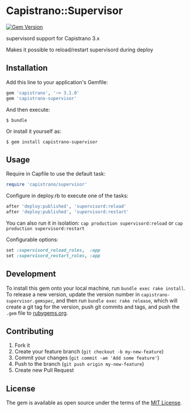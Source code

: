 # Capistrano::Supervisor

[![Gem Version](https://badge.fury.io/rb/capistrano-supervisor.svg)](https://badge.fury.io/rb/capistrano-supervisor)

supervisord support for Capistrano 3.x

Makes it possible to reload/restart supervisord during deploy

## Installation

Add this line to your application's Gemfile:

```ruby
gem 'capistrano', '~> 3.1.0'
gem 'capistrano-supervisor'
```

And then execute:

    $ bundle

Or install it yourself as:

    $ gem install capistrano-supervisor

## Usage

Require in Capfile to use the default task:

```ruby
require 'capistrano/supervisor'
```

Configure in deploy.rb to execute one of the tasks:

```ruby
after 'deploy:published', 'supervisord:reload'
after 'deploy:published', 'supervisord:restart'
```

You can also run it in isolation: `cap production supervisord:reload` or `cap production supervisord:restart`

Configurable options:

```ruby
set :supervisord_reload_roles,  :app
set :supervisord_restart_roles, :app
```

## Development

To install this gem onto your local machine, run `bundle exec rake install`. To release a new version, update the version number in `capistrano-supervisor.gemspec`, and then run `bundle exec rake release`, which will create a git tag for the version, push git commits and tags, and push the `.gem` file to [rubygems.org](https://rubygems.org).

## Contributing

1. Fork it
2. Create your feature branch (`git checkout -b my-new-feature`)
3. Commit your changes (`git commit -am 'Add some feature'`)
4. Push to the branch (`git push origin my-new-feature`)
5. Create new Pull Request

## License

The gem is available as open source under the terms of the [MIT License](http://opensource.org/licenses/MIT).
